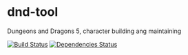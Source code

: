 # dnd-tool
Dungeons and Dragons 5, character building ang maintaining

[![Build Status](https://travis-ci.org/jensim/dd.svg?branch=master)](https://travis-ci.org/jensim/dd)
[![Dependencies Status](https://david-dm.org/jensim/dd.svg)](https://david-dm.org/jensim/dd)
